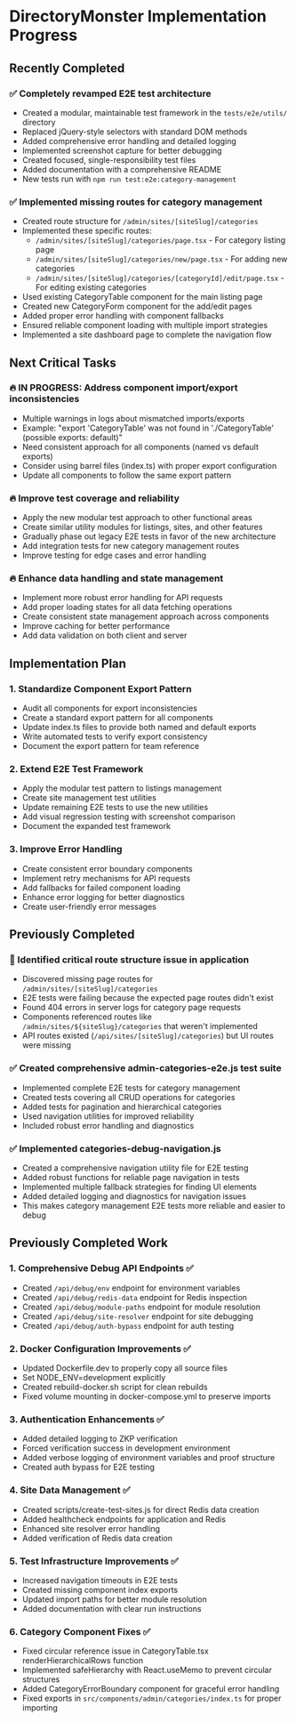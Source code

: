 # DirectoryMonster Implementation Progress

## Recently Completed

### ✅ Completely revamped E2E test architecture
- Created a modular, maintainable test framework in the `tests/e2e/utils/` directory
- Replaced jQuery-style selectors with standard DOM methods
- Added comprehensive error handling and detailed logging
- Implemented screenshot capture for better debugging
- Created focused, single-responsibility test files
- Added documentation with a comprehensive README
- New tests run with `npm run test:e2e:category-management`

### ✅ Implemented missing routes for category management
- Created route structure for `/admin/sites/[siteSlug]/categories`
- Implemented these specific routes:
  - `/admin/sites/[siteSlug]/categories/page.tsx` - For category listing page
  - `/admin/sites/[siteSlug]/categories/new/page.tsx` - For adding new categories
  - `/admin/sites/[siteSlug]/categories/[categoryId]/edit/page.tsx` - For editing existing categories
- Used existing CategoryTable component for the main listing page
- Created new CategoryForm component for the add/edit pages
- Added proper error handling with component fallbacks
- Ensured reliable component loading with multiple import strategies
- Implemented a site dashboard page to complete the navigation flow

## Next Critical Tasks

### 🔥 IN PROGRESS: Address component import/export inconsistencies
- Multiple warnings in logs about mismatched imports/exports
- Example: "export 'CategoryTable' was not found in './CategoryTable' (possible exports: default)"
- Need consistent approach for all components (named vs default exports)
- Consider using barrel files (index.ts) with proper export configuration
- Update all components to follow the same export pattern

### 🔥 Improve test coverage and reliability
- Apply the new modular test approach to other functional areas
- Create similar utility modules for listings, sites, and other features
- Gradually phase out legacy E2E tests in favor of the new architecture
- Add integration tests for new category management routes
- Improve testing for edge cases and error handling

### 🔥 Enhance data handling and state management
- Implement more robust error handling for API requests
- Add proper loading states for all data fetching operations
- Create consistent state management approach across components
- Improve caching for better performance
- Add data validation on both client and server

## Implementation Plan

### 1. Standardize Component Export Pattern
- Audit all components for export inconsistencies
- Create a standard export pattern for all components
- Update index.ts files to provide both named and default exports
- Write automated tests to verify export consistency
- Document the export pattern for team reference

### 2. Extend E2E Test Framework
- Apply the modular test pattern to listings management
- Create site management test utilities
- Update remaining E2E tests to use the new utilities
- Add visual regression testing with screenshot comparison
- Document the expanded test framework

### 3. Improve Error Handling
- Create consistent error boundary components
- Implement retry mechanisms for API requests
- Add fallbacks for failed component loading
- Enhance error logging for better diagnostics
- Create user-friendly error messages

## Previously Completed

### 🔎 Identified critical route structure issue in application
- Discovered missing page routes for `/admin/sites/[siteSlug]/categories`
- E2E tests were failing because the expected page routes didn't exist
- Found 404 errors in server logs for category page requests
- Components referenced routes like `/admin/sites/${siteSlug}/categories` that weren't implemented
- API routes existed (`/api/sites/[siteSlug]/categories`) but UI routes were missing

### ✅ Created comprehensive admin-categories-e2e.js test suite
- Implemented complete E2E tests for category management
- Created tests covering all CRUD operations for categories
- Added tests for pagination and hierarchical categories
- Used navigation utilities for improved reliability
- Included robust error handling and diagnostics

### ✅ Implemented categories-debug-navigation.js
- Created a comprehensive navigation utility file for E2E testing
- Added robust functions for reliable page navigation in tests
- Implemented multiple fallback strategies for finding UI elements
- Added detailed logging and diagnostics for navigation issues
- This makes category management E2E tests more reliable and easier to debug

## Previously Completed Work

### 1. Comprehensive Debug API Endpoints ✅
- Created `/api/debug/env` endpoint for environment variables
- Created `/api/debug/redis-data` endpoint for Redis inspection
- Created `/api/debug/module-paths` endpoint for module resolution
- Created `/api/debug/site-resolver` endpoint for site debugging
- Created `/api/debug/auth-bypass` endpoint for auth testing

### 2. Docker Configuration Improvements ✅
- Updated Dockerfile.dev to properly copy all source files
- Set NODE_ENV=development explicitly
- Created rebuild-docker.sh script for clean rebuilds
- Fixed volume mounting in docker-compose.yml to preserve imports

### 3. Authentication Enhancements ✅
- Added detailed logging to ZKP verification
- Forced verification success in development environment
- Added verbose logging of environment variables and proof structure
- Created auth bypass for E2E testing

### 4. Site Data Management ✅
- Created scripts/create-test-sites.js for direct Redis data creation
- Added healthcheck endpoints for application and Redis
- Enhanced site resolver error handling
- Added verification of Redis data creation

### 5. Test Infrastructure Improvements ✅
- Increased navigation timeouts in E2E tests
- Created missing component index exports
- Updated import paths for better module resolution
- Added documentation with clear run instructions

### 6. Category Component Fixes ✅
- Fixed circular reference issue in CategoryTable.tsx renderHierarchicalRows function
- Implemented safeHierarchy with React.useMemo to prevent circular structures
- Added CategoryErrorBoundary component for graceful error handling
- Fixed exports in `src/components/admin/categories/index.ts` for proper importing
